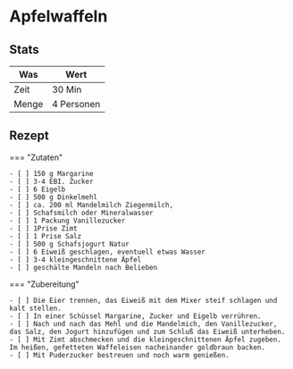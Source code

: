# Apfelwaffeln

## Stats

| Was   | Wert        |
|-------|-------------|
| Zeit  | 30 Min      |
| Menge | 4 Personen |

## Rezept

=== "Zutaten"

    - [ ] 150 g Margarine
    - [ ] 3-4 EBI. Zucker
    - [ ] 6 Eigelb
    - [ ] 500 g Dinkelmehl
    - [ ] ca. 200 ml Mandelmilch Ziegenmilch,
    - [ ] Schafsmilch oder Mineralwasser
    - [ ] 1 Packung Vanillezucker
    - [ ] 1Prise Zimt
    - [ ] 1 Prise Salz
    - [ ] 500 g Schafsjogurt Natur
    - [ ] 6 Eiweiß geschlagen, eventuell etwas Wasser
    - [ ] 3-4 kleingeschnittene Äpfel
    - [ ] geschälte Mandeln nach Belieben

=== "Zubereitung"

    - [ ] Die Eier trennen, das Eiweiß mit dem Mixer steif schlagen und kalt stellen.
    - [ ] In einer Schüssel Margarine, Zucker und Eigelb verrühren.
    - [ ] Nach und nach das Mehl und die Mandelmich, den Vanillezucker, das Salz, den Jogurt hinzufügen und zum Schluß das Eiweiß unterheben.
    - [ ] Mit Zimt abschmecken und die kleingeschnittenen Äpfel zugeben. Im heißen, gefetteten Waffeleisen nacheinander goldbraun backen.
    - [ ] Mit Puderzucker bestreuen und noch warm genießen.

